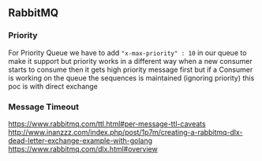 ## RabbitMQ 

### Priority
For Priority Queue we have to add 
`"x-max-priority" : 10` in our queue to make it support but 
priority works in a different way when a new consumer starts 
to consume then it gets high priority message first but if a 
Consumer is working on the queue the sequences is maintained 
(ignoring priority) this poc is with direct exchange


###  Message Timeout
https://www.rabbitmq.com/ttl.html#per-message-ttl-caveats
http://www.inanzzz.com/index.php/post/1p7m/creating-a-rabbitmq-dlx-dead-letter-exchange-example-with-golang
https://www.rabbitmq.com/dlx.html#overview
